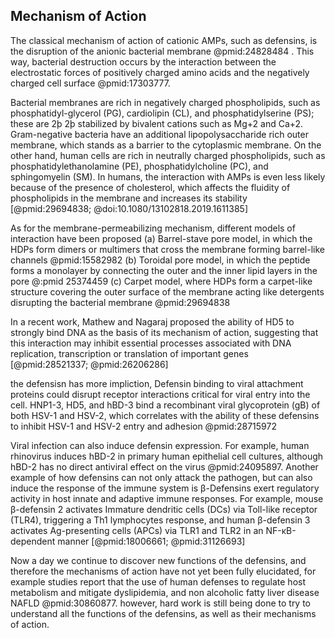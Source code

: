 ## Mechanism of Action

The classical mechanism of action of cationic AMPs, such as defensins, is the disruption of the anionic bacterial membrane @pmid:24828484 . This way, bacterial destruction occurs by the interaction between the electrostatic forces of positively charged amino acids and the negatively charged cell surface @pmid:17303777.

Bacterial membranes are rich in negatively charged phospholipids, such as phosphatidyl-glycerol (PG), cardiolipin (CL), and phosphatidylserine (PS); these are 2þ 2þ stabilized by bivalent cations such as Mg+2 and Ca+2. Gram-negative bacteria have an additional lipopolysaccharide rich outer membrane, which stands as a barrier to the cytoplasmic membrane. On the other hand, human cells are rich in neutrally charged phospholipids, such as phosphatidylethanolamine (PE), phosphatidylcholine (PC), and sphingomyelin (SM). In humans, the interaction with AMPs is even less likely because of the presence of cholesterol, which affects the fluidity of phospholipids in the membrane and increases its stability [@pmid:29694838; @doi:10.1080/13102818.2019.1611385]

As for the membrane-permeabilizing mechanism, different models of interaction have been proposed (a) Barrel-stave pore model, in which the HDPs form dimers or multimers that cross the membrane forming barrel-like channels @pmid:15582982 (b) Toroidal pore model, in which the peptide forms a monolayer by connecting the outer and the inner lipid layers in the pore @:pmid 25374459 (c) Carpet model, where HDPs form a carpet-like structure covering the outer surface of the membrane acting like detergents disrupting the bacterial membrane @pmid:29694838 


In a recent work, Mathew and Nagaraj proposed the ability of HD5 to strongly bind DNA as the basis of its mechanism of action, suggesting that this interaction may inhibit essential processes associated with DNA replication, transcription or translation of important genes [@pmid:28521337; @pmid:26206286]

the defensisn has more impliction, Defensin binding to viral attachment proteins could disrupt receptor interactions critical for viral entry into the cell. HNP1-3, HD5, and hBD-3 bind a recombinant viral glycoprotein (gB) of both HSV-1 and HSV-2, which correlates with the ability of these defensins to inhibit HSV-1 and HSV-2 entry and adhesion @pmid:28715972

Viral infection can also induce defensin expression. For example, human rhinovirus induces hBD-2 in primary human epithelial cell cultures, although hBD-2 has no direct antiviral effect on the virus @pmid:24095897. Another example of how defensins can not only attack the pathogen, but can also induce the response of the immune system is β-Defensins exert regulatory activity in host innate and adaptive immune responses. For example, mouse β-defensin 2 activates Immature dendritic cells (DCs)  via  Toll-like receptor (TLR4), triggering a Th1 lymphocytes response, and human β-defensin 3 activates Ag-presenting cells (APCs) via TLR1 and TLR2 in an NF-κB-dependent manner [@pmid:18006661; @pmid:31126693]


Now a day we continue to discover new functions of the defensins, and therefore the mechanisms of action have not yet been fully elucidated, for example studies report that the use of human defenses to regulate host metabolism and mitigate dyslipidemia, and non alcoholic fatty liver disease NAFLD @pmid:30860877. however, hard work is still being done to try to understand all the functions of the defensins, as well as their mechanisms of action. 
